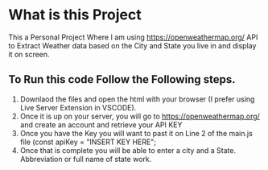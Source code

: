 # What is this Project
This a Personal Project Where I am using https://openweathermap.org/ API to Extract Weather data based on the City and State you live in and display it on screen.

## To Run this code Follow the Following steps.

1) Downlaod the files and open the html with your browser (I prefer using Live Server Extension in VSCODE).
2) Once it is up on your server, you will go to https://openweathermap.org/ and create an account and retrieve your API KEY
3) Once you have the Key you will want to past it on Line 2 of the main.js file (const apiKey = "INSERT KEY HERE";
4) Once that is complete you will be able to enter a city and a State. Abbreviation or full name of state work.
